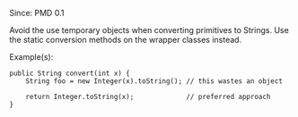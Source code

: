 Since: PMD 0.1

Avoid the use temporary objects when converting primitives to Strings. Use the static conversion methods
on the wrapper classes instead.

Example(s):
```
public String convert(int x) {
	String foo = new Integer(x).toString();	// this wastes an object
	
	return Integer.toString(x);				// preferred approach
}
```
